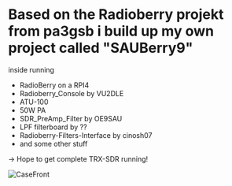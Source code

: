 # Based on the Radioberry projekt from pa3gsb i build up my own project called "SAUBerry9"

inside running
- RadioBerry on a RPI4
- Radioberry_Console by VU2DLE
- ATU-100
- 50W PA
- SDR_PreAmp_Filter by OE9SAU
- LPF filterboard by ??
- Radioberry-Filters-Interface by cinosh07
- and some other stuff

-> Hope to get complete TRX-SDR running!

![CaseFront](front_draft.png)
